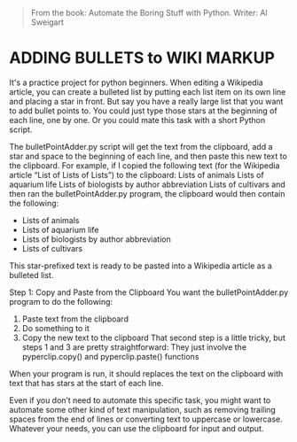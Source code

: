 >From the book: Automate the Boring Stuff with Python. Writer: Al Sweigart 

# ADDING BULLETS to WIKI MARKUP

It's a practice project for python beginners.
When editing a Wikipedia article, you can create a bulleted list by putting each list item on its own line and placing a star in front. But say you have a really large list that you want to add bullet points to. You could just type those stars at the beginning of each line, one by one. Or you could mate this task with a short Python script.
 
The bulletPointAdder.py script will get the text from the clipboard, add a star and space to the beginning of each line, and then paste this new text to the clipboard. For example, if I copied the following text (for the Wikipedia article “List of Lists of Lists”) to the clipboard:
Lists of animals
Lists of aquarium life
Lists of biologists by author abbreviation
Lists of cultivars
and then ran the bulletPointAdder.py program, the clipboard would then contain the following:
* Lists of animals
* Lists of aquarium life
* Lists of biologists by author abbreviation
* Lists of cultivars

This star-prefixed text is ready to be pasted into a Wikipedia article as a bulleted list.

Step 1: Copy and Paste from the Clipboard
You want the bulletPointAdder.py program to do the following:
1. Paste text from the clipboard
2. Do something to it
3. Copy the new text to the clipboard
That second step is a little tricky, but steps 1 and 3 are pretty straightforward: They just involve the pyperclip.copy() and pyperclip.paste() functions

When your program is run, it should replaces the text on the clipboard with text that has stars at the start of each line.

Even if you don’t need to automate this specific task, you might want to automate some other kind of text manipulation, such as removing trailing spaces from the end of lines or converting text to uppercase or lowercase. Whatever your needs, you can use the clipboard for input and output.


